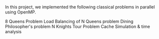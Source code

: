 In this project, we implemented the following classical problems in parallel using OpenMP.

8 Queens Problem
Load Balancing of N Queens problem
Dining Philosopher's problem
N Knights Tour Problem
Cache Simulation & time analysis

